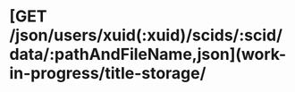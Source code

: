 # \[GET /json/users/xuid\(:xuid\)/scids/:scid/data/:pathAndFileName,json\]\(work-in-progress/title-storage/

